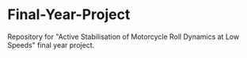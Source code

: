 # Final-Year-Project
Repository for "Active Stabilisation of Motorcycle Roll Dynamics at Low Speeds" final year project.

